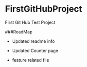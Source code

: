 # FirstGitHubProject
First Git Hub Test Project

###RoadMap
* Updated readme info
* Updated Counter page

* feature related file